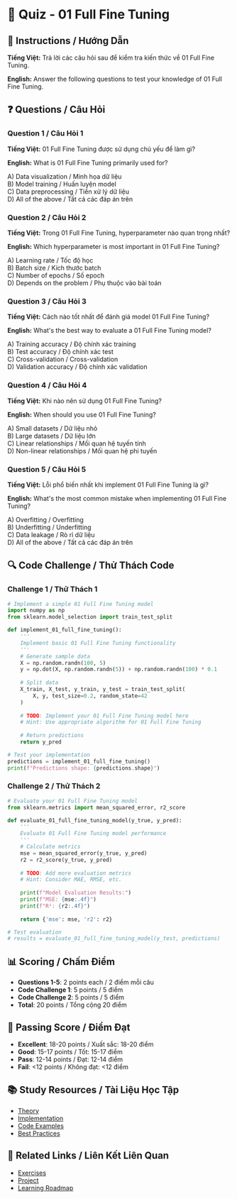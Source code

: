 # 🧠 Quiz - 01 Full Fine Tuning

## 📝 Instructions / Hướng Dẫn

**Tiếng Việt:** Trả lời các câu hỏi sau để kiểm tra kiến thức về 01 Full Fine Tuning.

**English:** Answer the following questions to test your knowledge of 01 Full Fine Tuning.

## ❓ Questions / Câu Hỏi

### Question 1 / Câu Hỏi 1
**Tiếng Việt:** 01 Full Fine Tuning được sử dụng chủ yếu để làm gì?

**English:** What is 01 Full Fine Tuning primarily used for?

A) Data visualization / Minh họa dữ liệu  
B) Model training / Huấn luyện model  
C) Data preprocessing / Tiền xử lý dữ liệu  
D) All of the above / Tất cả các đáp án trên

### Question 2 / Câu Hỏi 2
**Tiếng Việt:** Trong 01 Full Fine Tuning, hyperparameter nào quan trọng nhất?

**English:** Which hyperparameter is most important in 01 Full Fine Tuning?

A) Learning rate / Tốc độ học  
B) Batch size / Kích thước batch  
C) Number of epochs / Số epoch  
D) Depends on the problem / Phụ thuộc vào bài toán

### Question 3 / Câu Hỏi 3
**Tiếng Việt:** Cách nào tốt nhất để đánh giá model 01 Full Fine Tuning?

**English:** What's the best way to evaluate a 01 Full Fine Tuning model?

A) Training accuracy / Độ chính xác training  
B) Test accuracy / Độ chính xác test  
C) Cross-validation / Cross-validation  
D) Validation accuracy / Độ chính xác validation

### Question 4 / Câu Hỏi 4
**Tiếng Việt:** Khi nào nên sử dụng 01 Full Fine Tuning?

**English:** When should you use 01 Full Fine Tuning?

A) Small datasets / Dữ liệu nhỏ  
B) Large datasets / Dữ liệu lớn  
C) Linear relationships / Mối quan hệ tuyến tính  
D) Non-linear relationships / Mối quan hệ phi tuyến

### Question 5 / Câu Hỏi 5
**Tiếng Việt:** Lỗi phổ biến nhất khi implement 01 Full Fine Tuning là gì?

**English:** What's the most common mistake when implementing 01 Full Fine Tuning?

A) Overfitting / Overfitting  
B) Underfitting / Underfitting  
C) Data leakage / Rò rỉ dữ liệu  
D) All of the above / Tất cả các đáp án trên

## 🔍 Code Challenge / Thử Thách Code

### Challenge 1 / Thử Thách 1
```python
# Implement a simple 01 Full Fine Tuning model
import numpy as np
from sklearn.model_selection import train_test_split

def implement_01_full_fine_tuning():
    '''
    Implement basic 01 Full Fine Tuning functionality
    '''
    # Generate sample data
    X = np.random.randn(100, 5)
    y = np.dot(X, np.random.randn(5)) + np.random.randn(100) * 0.1
    
    # Split data
    X_train, X_test, y_train, y_test = train_test_split(
        X, y, test_size=0.2, random_state=42
    )
    
    # TODO: Implement your 01 Full Fine Tuning model here
    # Hint: Use appropriate algorithm for 01 Full Fine Tuning
    
    # Return predictions
    return y_pred

# Test your implementation
predictions = implement_01_full_fine_tuning()
print(f"Predictions shape: {predictions.shape}")
```

### Challenge 2 / Thử Thách 2
```python
# Evaluate your 01 Full Fine Tuning model
from sklearn.metrics import mean_squared_error, r2_score

def evaluate_01_full_fine_tuning_model(y_true, y_pred):
    '''
    Evaluate 01 Full Fine Tuning model performance
    '''
    # Calculate metrics
    mse = mean_squared_error(y_true, y_pred)
    r2 = r2_score(y_true, y_pred)
    
    # TODO: Add more evaluation metrics
    # Hint: Consider MAE, RMSE, etc.
    
    print(f"Model Evaluation Results:")
    print(f"MSE: {mse:.4f}")
    print(f"R²: {r2:.4f}")
    
    return {'mse': mse, 'r2': r2}

# Test evaluation
# results = evaluate_01_full_fine_tuning_model(y_test, predictions)
```

## 📊 Scoring / Chấm Điểm

- **Questions 1-5**: 2 points each / 2 điểm mỗi câu
- **Code Challenge 1**: 5 points / 5 điểm
- **Code Challenge 2**: 5 points / 5 điểm
- **Total**: 20 points / Tổng cộng 20 điểm

## 🎯 Passing Score / Điểm Đạt

- **Excellent**: 18-20 points / Xuất sắc: 18-20 điểm
- **Good**: 15-17 points / Tốt: 15-17 điểm  
- **Pass**: 12-14 points / Đạt: 12-14 điểm
- **Fail**: <12 points / Không đạt: <12 điểm

## 📚 Study Resources / Tài Liệu Học Tập

- [Theory](./THEORY_01_full_fine_tuning.md)
- [Implementation](./IMPLEMENTATION_01_full_fine_tuning.md)
- [Code Examples](./CODE_EXAMPLES_01_full_fine_tuning.md)
- [Best Practices](./BEST_PRACTICES_01_full_fine_tuning.md)

## 🔗 Related Links / Liên Kết Liên Quan

- [Exercises](./EXERCISES_01_full_fine_tuning.md)
- [Project](./PROJECT_01_full_fine_tuning.md)
- [Learning Roadmap](./LEARNING_ROADMAP_01_full_fine_tuning.md)
